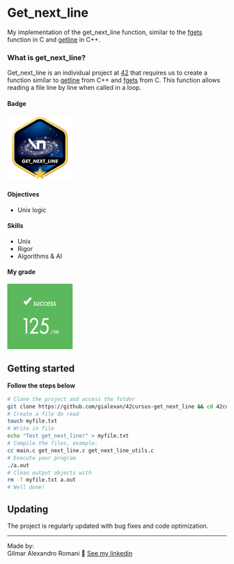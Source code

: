 # Get_next_line 
My implementation of the get_next_line function, similar to the [fgets](https://www.tutorialspoint.com/c_standard_library/c_function_fgets.htm) function in C and [getline](https://www.tutorialspoint.com/getline-string-in-cplusplus) in C++.

### What is get_next_line?
Get_next_line is an individual project at [42](https://www.42sp.org.br) that requires us to create a function similar to [getline](https://www.tutorialspoint.com/getline-string-in-cplusplus) from C++ and [fgets](https://www.tutorialspoint.com/c_standard_library/c_function_fgets.htm) from C. This function allows reading a file line by line when called in a loop.

#### Badge
<img src="get_next_linem.png" width="150" height="150"/>

#### Objectives
- Unix logic

#### Skills
- Unix
- Rigor
- Algorithms & AI

#### My grade
<img src="score.png" width="150" height="150"/>

## Getting started
**Follow the steps below**
```bash
# Clone the project and access the folder
git clone https://github.com/gialexan/42cursus-get_next_line && cd 42cursus-get_next_line/
# Create a file do read
touch myfile.txt
# Write in file
echo "Test get_next_line!" > myfile.txt
# Compile the files, example:
cc main.c get_next_line.c get_next_line_utils.c
# Execute your program
./a.out
# Clean output objects with
rm -f myfile.txt a.out
# Well done!
```

## Updating

The project is regularly updated with bug fixes and code optimization.

---

Made by:<br />
Gilmar Alexandro Romani 👋 [See my linkedin](https://www.linkedin.com/in/gilmar-romani/)
